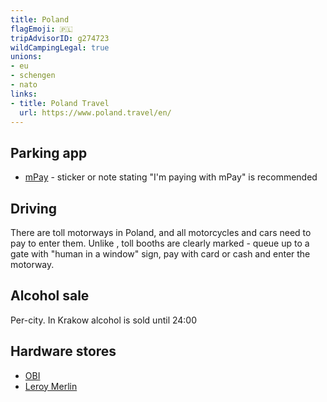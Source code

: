 ```yaml
---
title: Poland
flagEmoji: 🇵🇱
tripAdvisorID: g274723
wildCampingLegal: true
unions:
- eu
- schengen
- nato
links:
- title: Poland Travel
  url: https://www.poland.travel/en/
---
```


## Parking app

- [mPay](https://www.mpay.pl) - sticker or note stating "I'm paying with mPay" is recommended

## Driving

There are toll motorways in Poland, and all motorcycles and cars need to pay to enter them. Unlike [](/countries/italy/#driving), toll booths are clearly marked - queue up to a gate with "human in a window" sign, pay with card or cash and enter the motorway.

## Alcohol sale

Per-city. In Krakow alcohol is sold until 24:00

## Hardware stores

- [OBI](https://www.obi.pl/)
- [Leroy Merlin](https://www.leroymerlin.pl/sklepy.html)
